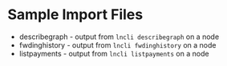 # Sample Import Files
- describegraph - output from `lncli describegraph` on a node
- fwdinghistory - output from `lncli fwdinghistory` on a node
- listpayments - output from `lncli listpayments` on a node

